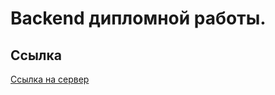 # Backend дипломной работы.

## Ссылка
[Ссылка на сервер](https://api.diploma.prokhorov.nomoredomainsclub.ru)
